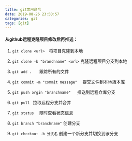 ```yaml
---
title: git常用命令
date: 2019-08-26 23:50:57
categories: git
tags: [git]
---
```


#### 从github远程克隆项目修改后再推送：

1. `git clone <url>`&emsp;将项目克隆到本地

2. `git clone -b "branchname" <url>` 克隆远程项目分支到本地

3. `git add . ` &emsp;跟踪所有的文件

4. `git commit -m "commit message"`  &emsp;提交文件到本地版本库

5. `git push orgin "branchname"`  &emsp; 推送到远程仓库分支 

6. `git pull `  拉取远程分支并合并

7. `git status`  &emsp;随时查看状态信息

8. `git branch "branchname"`  创建分支

9. `git checkout -b 分支名`  创建一个新分支并切换到该分支

   